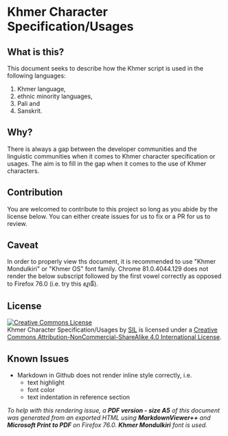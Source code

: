 # Khmer Character Specification/Usages

## What is this?
This document seeks to describe how the Khmer script is used in the following languages:
1. Khmer language,
2. ethnic minority languages,
3. Pali and
4. Sanskrit.

## Why?
There is always a gap between the developer communities and the linguistic communities when it comes to Khmer character specification or usages. The aim is to fill in the gap when it comes to the use of Khmer characters.

## Contribution
You are welcomed to contribute to this project so long as you abide by the license below. You can either create issues for us to fix or a PR for us to review. 

## Caveat
In order to properly view ths document, it is recommended to use "Khmer Mondulkiri" or "Khmer OS" font family. Chrome 81.0.4044.129 does not render the below subscript followed by the first vowel correctly as opposed to Firefox 76.0 (i.e. try this ស្មាធិ៍).

## License
<a rel="license" href="http://creativecommons.org/licenses/by-nc-sa/4.0/"><img alt="Creative Commons License" style="border-width:0" src="https://i.creativecommons.org/l/by-nc-sa/4.0/88x31.png" /></a><br /><span xmlns:dct="http://purl.org/dc/terms/" property="dct:title">Khmer Character Specification/Usages</span> by <a xmlns:cc="http://creativecommons.org/ns#" href="https://sil.org" property="cc:attributionName" rel="cc:attributionURL">SIL</a> is licensed under a <a rel="license" href="http://creativecommons.org/licenses/by-nc-sa/4.0/">Creative Commons Attribution-NonCommercial-ShareAlike 4.0 International License</a>.

## Known Issues
* Markdown in Github does not render inline style correctly, i.e. 
	* text highlight
	* font color 
	* text indentation in reference section

_To help with this rendering issue, a **PDF version - size A5** of this document was generated from an exported HTML using **MarkdownViewer++** and **Microsoft Print to PDF** on Firefox 76.0. **Khmer Mondulkiri** font is used._